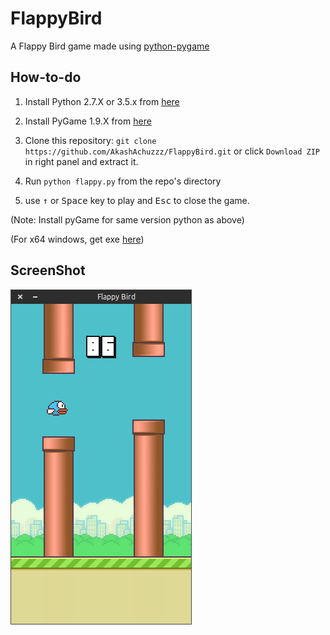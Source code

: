 # FlappyBird

A Flappy Bird game made using [python-pygame][1]

How-to-do
---------

1. Install Python 2.7.X or 3.5.x from [here](https://www.python.org/download/releases/)

2. Install PyGame 1.9.X from [here](http://www.pygame.org/download.shtml)

3. Clone this repository: `git clone https://github.com/AkashAchuzzz/FlappyBird.git` or click `Download ZIP` in right panel and extract it.

4. Run `python flappy.py` from the repo's directory

5. use <kbd>&uarr;</kbd> or <kbd>Space</kbd> key to play and <kbd>Esc</kbd> to close the game.

  (Note: Install pyGame for same version python as above)

  (For x64 windows, get exe [here](http://www.lfd.uci.edu/~gohlke/pythonlibs/#pygame))

ScreenShot
----------

![Flappy Bird](screenshot1.png)

[1]: http://www.pygame.org
